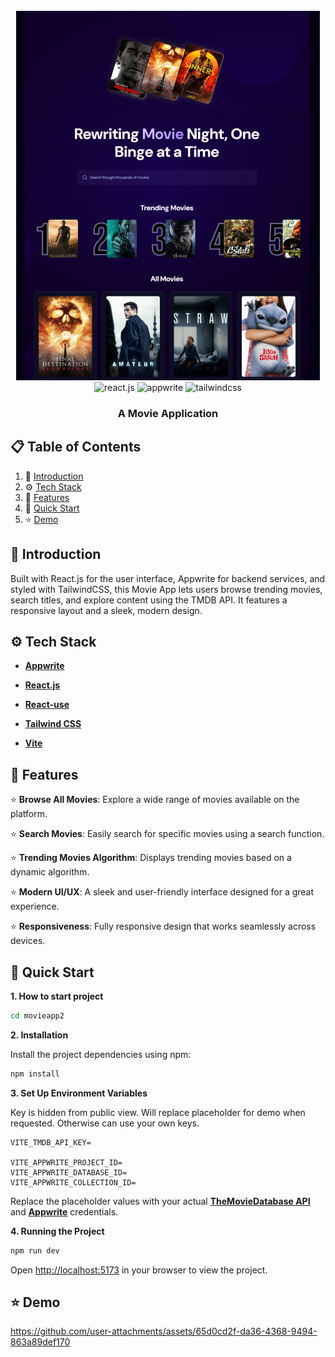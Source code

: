 <div align="center">
  <br />
    <a>
      <img src="movieapp2/public/landingpage.png" alt="Project Banner">
    </a>
  <br />
  
  <div>
    <img src="https://img.shields.io/badge/-React_JS-black?style=for-the-badge&logoColor=white&logo=react&color=61DAFB" alt="react.js" />
    <img src="https://img.shields.io/badge/-Appwrite-black?style=for-the-badge&logoColor=white&logo=appwrite&color=FD366E" alt="appwrite" />
    <img src="https://img.shields.io/badge/-Tailwind_CSS-black?style=for-the-badge&logoColor=white&logo=tailwindcss&color=06B6D4" alt="tailwindcss" />
  </div>

  <h3 align="center">A Movie Application</h3>

</div>

## 📋 <a name="table">Table of Contents</a>

1. 🤖 [Introduction](#introduction)
2. ⚙️ [Tech Stack](#tech-stack)
3. 🔋 [Features](#features)
4. 🤸 [Quick Start](#quick-start)
5. ⭐️ [Demo](#demo)

## <a name="introduction">🤖 Introduction</a>

Built with React.js for the user interface, Appwrite for backend services, and styled with TailwindCSS, this Movie App lets users browse trending movies, search titles, and explore content using the TMDB API. It features a responsive layout and a sleek, modern design.


## <a name="tech-stack">⚙️ Tech Stack</a>

- **[Appwrite](https://appwrite.io/)** 

- **[React.js](https://react.dev/reference/react)** 

- **[React-use](https://github.com/streamich/react-use)** 

- **[Tailwind CSS](https://tailwindcss.com/)** 

- **[Vite](https://vite.dev/)**


## <a name="features">🔋 Features</a>

⭐️ **Browse All Movies**: Explore a wide range of movies available on the platform.

⭐️ **Search Movies**: Easily search for specific movies using a search function.

⭐️ **Trending Movies Algorithm**: Displays trending movies based on a dynamic algorithm.

⭐️ **Modern UI/UX**: A sleek and user-friendly interface designed for a great experience.

⭐️ **Responsiveness**: Fully responsive design that works seamlessly across devices.


## <a name="quick-start">🤸 Quick Start</a>

**1. How to start project**
```bash
cd movieapp2
```


**2. Installation**

Install the project dependencies using npm:

```bash
npm install
```

**3. Set Up Environment Variables**

Key is hidden from public view. Will replace placeholder for demo when requested. Otherwise can use your own keys.

```env
VITE_TMDB_API_KEY=

VITE_APPWRITE_PROJECT_ID=
VITE_APPWRITE_DATABASE_ID=
VITE_APPWRITE_COLLECTION_ID=
```

Replace the placeholder values with your actual **[TheMovieDatabase API](https://developer.themoviedb.org/reference/intro/getting-started)** and **[Appwrite](https://apwr.dev/JSM050)** credentials.

**4. Running the Project**

```bash
npm run dev
```

Open [http://localhost:5173](http://localhost:5173) in your browser to view the project.

## <a name="demo">⭐️ Demo</a>

https://github.com/user-attachments/assets/65d0cd2f-da36-4368-9494-863a89def170
